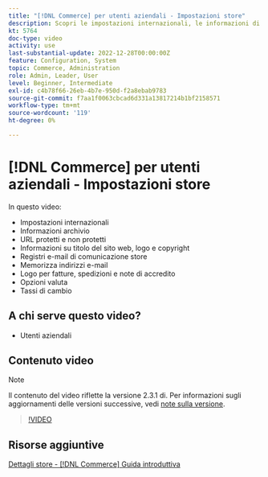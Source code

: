 ```yaml
---
title: "[!DNL Commerce] per utenti aziendali - Impostazioni store"
description: Scopri le impostazioni internazionali, le informazioni di archiviazione, gli URL sicuri e non sicuri, il titolo del sito web, il logo, le informazioni sul copyright, i logo e-mail di comunicazione, gli indirizzi e-mail di archiviazione, le opzioni di valuta e i tassi di valuta.
kt: 5764
doc-type: video
activity: use
last-substantial-update: 2022-12-28T00:00:00Z
feature: Configuration, System
topic: Commerce, Administration
role: Admin, Leader, User
level: Beginner, Intermediate
exl-id: c4b78f66-26eb-4b7e-950d-f2a8ebab9783
source-git-commit: f7aa1f0063cbcad6d331a13817214b1bf2158571
workflow-type: tm+mt
source-wordcount: '119'
ht-degree: 0%

---
```


# [!DNL Commerce] per utenti aziendali - Impostazioni store

In questo video:

- Impostazioni internazionali
- Informazioni archivio
- URL protetti e non protetti
- Informazioni su titolo del sito web, logo e copyright
- Registri e-mail di comunicazione store
- Memorizza indirizzi e-mail
- Logo per fatture, spedizioni e note di accredito
- Opzioni valuta
- Tassi di cambio

## A chi serve questo video?

- Utenti aziendali

## Contenuto video

>[!NOTE]
>
>Il contenuto del video riflette la versione 2.3.1 di. Per informazioni sugli aggiornamenti delle versioni successive, vedi [note sulla versione](https://experienceleague.adobe.com/docs/commerce-operations/release/notes/overview.html).

>[!VIDEO](https://video.tv.adobe.com/v/35949?quality=12&learn=on)

## Risorse aggiuntive

[Dettagli store - [!DNL Commerce] Guida introduttiva](https://experienceleague.adobe.com/docs/commerce-admin/start/setup/store-details.html)
